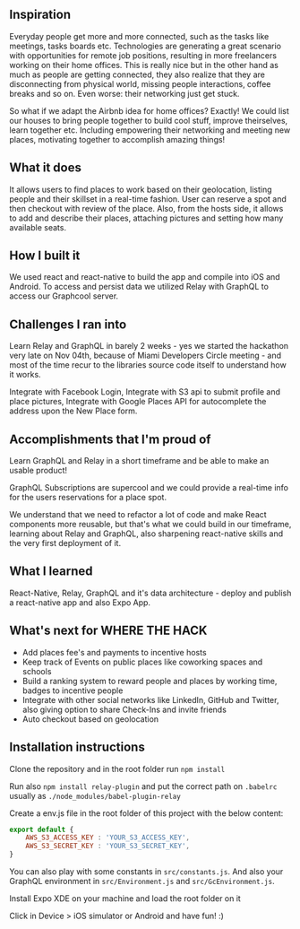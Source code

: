 ## Inspiration

Everyday people get more and more connected, such as the tasks like meetings, tasks boards etc. Technologies are generating a great scenario with opportunities for remote job positions, resulting in more freelancers working on their home offices. This is really nice but in the other hand as much as people are getting connected, they also realize that they are disconnecting from physical world, missing people interactions, coffee breaks and so on. Even worse: their networking just get stuck.

So what if we adapt the Airbnb idea for home offices? Exactly! We could list our houses to bring people together to build cool stuff, improve theirselves, learn together etc. Including empowering their networking and meeting new places, motivating together to accomplish amazing things!

## What it does

It allows users to find places to work based on their geolocation, listing people and their skillset in a real-time fashion. User can reserve a spot and then checkout with review of the place. Also, from the hosts side, it allows to add and describe their places, attaching pictures and setting how many available seats.

## How I built it

We used react and react-native to build the app and compile into iOS and Android. To access and persist data we utilized Relay with GraphQL to access our Graphcool server.

## Challenges I ran into

Learn Relay and GraphQL in barely 2 weeks - yes we started the hackathon very late on Nov 04th, because of Miami Developers Circle meeting - and most of the time recur to the libraries source code itself to understand how it works.

Integrate with Facebook Login, Integrate with S3 api to submit profile and place pictures, Integrate with Google Places API for autocomplete the address upon the New Place form.

## Accomplishments that I'm proud of

Learn GraphQL and Relay in a short timeframe and be able to make an usable product! 

GraphQL Subscriptions are supercool and we could provide a real-time info for the users reservations for a place spot.

We understand that we need to refactor a lot of code and make React components more reusable, but that's what we could build in our timeframe, learning about Relay and GraphQL, also sharpening react-native skills and the very first deployment of it. 

## What I learned

React-Native, Relay, GraphQL and it's data architecture - deploy and publish a react-native app and also Expo App.

## What's next for WHERE THE HACK

- Add places fee's and payments to incentive hosts
- Keep track of Events on public places like coworking spaces and schools
- Build a ranking system to reward people and places by working time, badges to incentive people
- Integrate with other social networks like LinkedIn, GitHub and Twitter, also giving option to share Check-Ins and invite friends
- Auto checkout based on geolocation

## Installation instructions

Clone the repository and in the root folder run `npm install`

Run also `npm install relay-plugin` and put the correct path 
on `.babelrc` usually as `./node_modules/babel-plugin-relay`

Create a env.js file in the root folder of this project with
the below content:

```javascript
export default {
    AWS_S3_ACCESS_KEY : 'YOUR_S3_ACCESS_KEY',
    AWS_S3_SECRET_KEY : 'YOUR_S3_SECRET_KEY',
}
```

You can also play with some constants in `src/constants.js`. 
And also your GraphQL environment in `src/Environment.js` and 
`src/GcEnvironment.js`.

Install Expo XDE on your machine and load the root folder on it

Click in Device > iOS simulator or Android and have fun! :)